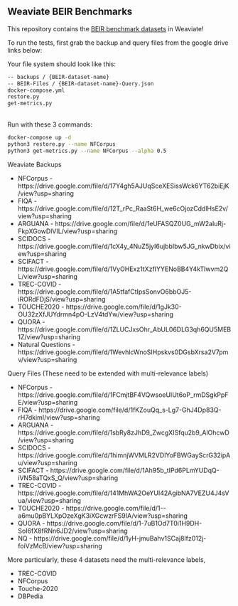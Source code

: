 <h2> Weaviate BEIR Benchmarks </h2>

This repository contains the <a href = "https://arxiv.org/abs/2104.08663">BEIR benchmark datasets</a> in Weaviate!

To run the tests, first grab the backup and query files from the google drive links below:

Your file system should look like this:
```md
-- backups / {BEIR-dataset-name}
-- BEIR-Files / {BEIR-dataset-name}-Query.json
docker-compose.yml
restore.py
get-metrics.py
```
<br />
Run with these 3 commands:

```bash
docker-compose up -d
python3 restore.py --name NFCorpus
python3 get-metrics.py --name NFCorpus --alpha 0.5
```

Weaviate Backups
<ul>
  <li> NFCorpus - https://drive.google.com/file/d/17Y4gh5AJUqSceXESissWck6YT62biEjK/view?usp=sharing </li>
  <li> FIQA - https://drive.google.com/file/d/12T_rPc_RaaSt6H_we6cOjozCddlHsE2v/view?usp=sharing </li>
  <li> ARGUANA - https://drive.google.com/file/d/1eUFASQZ0UG_mW2aluRj-FkpXGowDlVIL/view?usp=sharing </li>
  <li> SCIDOCS - https://drive.google.com/file/d/1cX4y_4NuZ5jyI6ujbbIbw5JG_nkwDbix/view?usp=sharing </li>
  <li> SCIFACT -  https://drive.google.com/file/d/1VyOHExz1tXzfIYYENoBB4Y4kTIwvm2QL/view?usp=sharing </li>
  <li> TREC-COVID - https://drive.google.com/file/d/1A5tfafCtIpsSonvO6bbOJ5-iRORdFDjS/view?usp=sharing</li>
  <li> TOUCHE2020 - https://drive.google.com/file/d/1gJk30-OU32zXfJUYdrmn4pO-LzV4tdYw/view?usp=sharing </li>
  <li> QUORA - https://drive.google.com/file/d/1ZLUCJxsOhr_AbUL06DLG3qh6QU5MEB1Z/view?usp=sharing </li>
  <li> Natural Questions - https://drive.google.com/file/d/1WevhlcWnoSIHpskvs0DGsbXrsa2V7pmv/view?usp=sharing </li>
</ul>

Query Files (These need to be extended with multi-relevance labels)
<ul>
  <li> NFCorpus - https://drive.google.com/file/d/1FCmjtBF4VQwsoeUIUt6oP_rmDSgkPpFE/view?usp=sharing </li>
  <li> FIQA - https://drive.google.com/file/d/1fKZouQq_s-Lg7-GhJ4Dp83Q-rH7dkimI/view?usp=sharing </li>
  <li> ARGUANA - https://drive.google.com/file/d/1sbRy8zJhD9_ZwcgXISfqu2b9_AlOhcwD/view?usp=sharing </li>
  <li> SCIDOCS - https://drive.google.com/file/d/1himnjWVMLR2VDlYoFBWGayScrG32ipAu/view?usp=sharing </li>
  <li> SCIFACT - https://drive.google.com/file/d/1Ah95b_tIPd6PLmYUDqQ-iVN58aTQxS_Q/view?usp=sharing </li>
  <li> TREC-COVID - https://drive.google.com/file/d/141MhWA2OeYUI42AgibNA7VEZU4J4sVua/view?usp=sharing </li>
  <li> TOUCHE2020 - https://drive.google.com/file/d/1--a6mu0pBYLXpOzeXgK3iXGcwzrFS9IA/view?usp=sharing </li>
  <li> QUORA - https://drive.google.com/file/d/1-7uB1Od7T0i1H9DH-SoI6fX8fRNn6JD2/view?usp=sharing </li>
  <li> NQ - https://drive.google.com/file/d/1yH-jmuBahv1SCaj8lfz012j-foiVzMcB/view?usp=sharing </li>
</ul>

More particularly, these 4 datasets need the multi-relevance labels,
- TREC-COVID
- NFCorpus
- Touche-2020
- DBPedia
